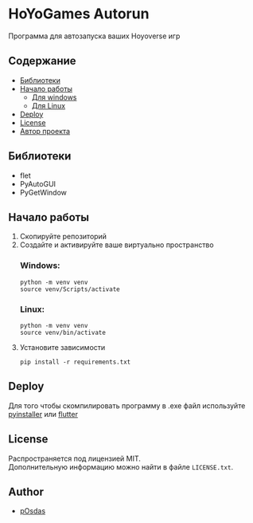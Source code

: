 # HoYoGames Autorun

Программа для автозапуска ваших Hoyoverse игр 

## Содержание
- [Библиотеки](#библиотеки)
- [Начало работы](#начало-работы)
  - [Для windows](#Windows)
  - [Для Linux](#Linux)
- [Deploy](#deploy)
- [License](#license)
- [Автор проекта](#author)

## Библиотеки

* flet
* PyAutoGUI
* PyGetWindow

## Начало работы

1. Скопируйте репозиторий
2. Создайте и активируйте ваше виртуально пространство
    ### Windows:
    ```commandline
    python -m venv venv
    source venv/Scripts/activate
    ```
    ### Linux:
    ```commandline
    python -m venv venv
    source venv/bin/activate
    ``` 
3. Установите зависимости
    ```commandline
    pip install -r requirements.txt
    ```

## Deploy
Для того чтобы скомпилировать программу в .exe файл используйте 
[pyinstaller](https://pyinstaller.org/en/stable/) 
или [flutter](https://flet.dev/docs/publish)

## License
Распространяется под лицензией MIT.\
Дополнительную информацию можно найти в файле `LICENSE.txt`.

## Author
* [pOsdas](https://github.com/pOsdas)